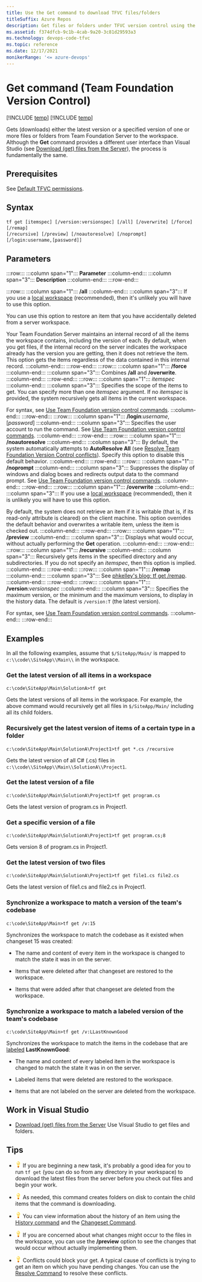```yaml
---
title: Use the Get command to download TFVC files/folders
titleSuffix: Azure Repos
description: Get files or folders under TFVC version control using the Get command
ms.assetid: f374dfcb-9c1b-4cab-9a20-3c81d29593a3
ms.technology: devops-code-tfvc
ms.topic: reference
ms.date: 12/17/2021
monikerRange: '<= azure-devops'
---
```



# Get command (Team Foundation Version Control)

[!INCLUDE [temp](../includes/version-tfs-2013-cloud.md)]
[!INCLUDE [temp](../includes/version-vs-2013-vs-2019.md)]

Gets (downloads) either the latest version or a specified version of one or more files or folders from Team Foundation Server to the workspace. Although the **Get** command provides a different user interface than Visual Studio (see [Download (get) files from the Server](download-get-files-from-server.md)), the process is fundamentally the same.

## Prerequisites

See [Default TFVC permissions](../../organizations/security/default-tfvc-permissions.md).

## Syntax

```
tf get [itemspec] [/version:versionspec] [/all] [/overwrite] [/force] [/remap]
[/recursive] [/preview] [/noautoresolve] [/noprompt]
[/login:username,[password]]
```

## Parameters

:::row:::
   :::column span="1":::
   **Parameter**
   :::column-end:::
   :::column span="3":::
   **Description**
   :::column-end:::
:::row-end:::

:::row:::
   :::column span="1":::
   **/all**
   :::column-end:::
   :::column span="3":::
   If you use a [local workspace](decide-between-using-local-server-workspace.md) (recommended), then it&#39;s unlikely you will have to use this option.

   You can use this option to restore an item that you have accidentally deleted from a server workspace.

   Your Team Foundation Server maintains an internal record of all the items the workspace contains, including the version of each. By default, when you get files, if the internal record on the server indicates the workspace already has the version you are getting, then it does not retrieve the item. This option gets the items regardless of the data contained in this internal record.
   :::column-end:::
:::row-end:::
:::row:::
   :::column span="1":::
   **/force**
   :::column-end:::
   :::column span="3":::
   Combines **/all** and **/overwrite**.
   :::column-end:::
:::row-end:::
:::row:::
   :::column span="1":::
   *itemspec*
   :::column-end:::
   :::column span="3":::
   Specifies the scope of the items to get. You can specify more than one *itemspec* argument. If no *itemspec* is provided, the system recursively gets all items in the current workspace.

   For syntax, see [Use Team Foundation version control commands](use-team-foundation-version-control-commands.md).
   :::column-end:::
:::row-end:::
:::row:::
   :::column span="1":::
   **/login**:*username*,[*password*]
   :::column-end:::
   :::column span="3":::
   Specifies the user account to run the command. See [Use Team Foundation version control commands](use-team-foundation-version-control-commands.md).
   :::column-end:::
:::row-end:::
:::row:::
   :::column span="1":::
   **/noautoresolve**
   :::column-end:::
   :::column span="3":::
   By default, the system automatically attempts to **AutoResolve All** (see [Resolve Team Foundation Version Control conflicts](resolve-team-foundation-version-control-conflicts.md)). Specify this option to disable this default behavior.
   :::column-end:::
:::row-end:::
:::row:::
   :::column span="1":::
   **/noprompt**
   :::column-end:::
   :::column span="3":::
   Suppresses the display of windows and dialog boxes and redirects output data to the command prompt. See [Use Team Foundation version control commands](use-team-foundation-version-control-commands.md).
   :::column-end:::
:::row-end:::
:::row:::
   :::column span="1":::
   **/overwrite**
   :::column-end:::
   :::column span="3":::
   If you use a [local workspace](decide-between-using-local-server-workspace.md) (recommended), then it is unlikely you will have to use this option.

   By default, the system does not retrieve an item if it is writable (that is, if its read-only attribute is cleared) on the client machine. This option overrides the default behavior and overwrites a writable item, unless the item is checked out.
   :::column-end:::
:::row-end:::
:::row:::
   :::column span="1":::
   **/preview**
   :::column-end:::
   :::column span="3":::
   Displays what would occur, without actually performing the **Get** operation.
   :::column-end:::
:::row-end:::
:::row:::
   :::column span="1":::
   **/recursive**
   :::column-end:::
   :::column span="3":::
   Recursively gets items in the specified directory and any subdirectories. If you do not specify an *itemspec*, then this option is implied.
   :::column-end:::
:::row-end:::
:::row:::
   :::column span="1":::
   **/remap**
   :::column-end:::
   :::column span="3":::
   See [phkelley&#39;s blog: tf get /remap](/archive/blogs/phkelley/tf-get-remap).
   :::column-end:::
:::row-end:::
:::row:::
   :::column span="1":::
   **/version**:*versionspec*
   :::column-end:::
   :::column span="3":::
   Specifies the maximum version, or the minimum and the maximum versions, to display in the history data. The default is `/version:T` (the latest version).

   For syntax, see [Use Team Foundation version control commands](use-team-foundation-version-control-commands.md).
   :::column-end:::
:::row-end:::


## Examples

In all the following examples, assume that `$/SiteApp/Main/` is mapped to `c:\\code\\SiteApp\\Main\\` in the workspace.

### Get the latest version of all items in a workspace

```
c:\code\SiteApp\Main\SolutionA>tf get
```

Gets the latest versions of all items in the workspace. For example, the above command would recursively get all files in `$/SiteApp/Main/` including all its child folders.

### Recursively get the latest version of items of a certain type in a folder

```
c:\code\SiteApp\Main\SolutionA\Project1>tf get *.cs /recursive
```

Gets the latest version of all C\# (.cs) files in `c:\\code\\SiteApp\\Main\\SolutionA\\Project1`.

###  Get the latest version of a file

```
c:\code\SiteApp\Main\SolutionA\Project1>tf get program.cs
```

Gets the latest version of program.cs in Project1.

### Get a specific version of a file

```
c:\code\SiteApp\Main\SolutionA\Project1>tf get program.cs;8
```

Gets version 8 of program.cs in Project1.

### Get the latest version of two files

```
c:\code\SiteApp\Main\SolutionA\Project1>tf get file1.cs file2.cs
```

Gets the latest version of file1.cs and file2.cs in Project1.

### Synchronize a workspace to match a version of the team's codebase

```
c:\code\SiteApp\Main>tf get /v:15
```

Synchronizes the workspace to match the codebase as it existed when changeset 15 was created:

-   The name and content of every item in the workspace is changed to match the state it was in on the server.

-   Items that were deleted after that changeset are restored to the workspace.

-   Items that were added after that changeset are deleted from the workspace.

### Synchronize a workspace to match a labeled version of the team's codebase

```
c:\code\SiteApp\Main>tf get /v:LLastKnownGood
```

Synchronizes the workspace to match the items in the codebase that are [labeled](use-labels-take-snapshot-your-files.md) **LastKnownGood**:

-   The name and content of every labeled item in the workspace is changed to match the state it was in on the server.

-   Labeled items that were deleted are restored to the workspace.

-   Items that are not labeled on the server are deleted from the workspace.

## Work in Visual Studio

-    [Download (get) files from the Server](download-get-files-from-server.md)  Use Visual Studio to get files and folders.

## Tips

-   ![Tip](media/get-command/IC572374.png) If you are beginning a new task, it's probably a good idea for you to run `tf get` (you can do so from any directory in your workspace) to download the latest files from the server before you check out files and begin your work.

-   ![Tip](media/get-command/IC572374.png) As needed, this command creates folders on disk to contain the child items that the command is downloading.

-   ![Tip](media/get-command/IC572374.png) You can view information about the history of an item using the [History command](history-command.md) and the [Changeset Command](changeset-command.md).

-   ![Tip](media/get-command/IC572374.png) If you are concerned about what changes might occur to the files in the workspace, you can use the **/preview** option to see the changes that would occur without actually implementing them.

-   ![Tip](media/get-command/IC572374.png) Conflicts could block your get. A typical cause of conflicts is trying to get an item on which you have pending changes. You can use the [Resolve Command](resolve-command.md) to resolve these conflicts.